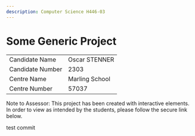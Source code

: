 ```yaml
---
description: Computer Science H446-03
---
```


# Some Generic Project

|                  |                |
| ---------------- | -------------- |
| Candidate Name   | Oscar STENNER  |
| Candidate Number | 2303           |
| Centre Name      | Marling School |
| Centre Number    | 57037          |

Note to Assessor: This project has been created with interactive elements. In order to view as intended by the students, please follow the secure link below.



test commit
